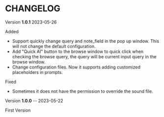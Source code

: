 # CHANGELOG


Version **1.0.1** 2023-05-26

Added

* Support quickly change query and note_field in the pop up window. This will not change the default configuration.
* Add "Quick AI" button to the browse window to quick click when checking the browse query, the query will be current input query in the browse window.
* Change configuration files. Now it supports adding customized placeholders in prompts.

Fixed

* Sometimes it does not have the permission to override the sound file.

Version **1.0.0** -- 2023-05-22

First Version